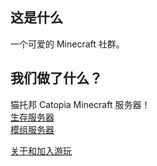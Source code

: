 ## 这是什么
一个可爱的 Minecraft 社群。

## 我们做了什么？
猫托邦 Catopia Minecraft 服务器！  
[生存服务器](doc/survival)   
[模组服务器](doc/mods-v3)  

[关于和加入游玩](doc/about)  
